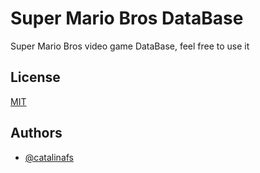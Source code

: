 # Super Mario Bros DataBase

Super Mario Bros video game DataBase, feel free to use it

## License

[MIT](https://choosealicense.com/licenses/mit/)

## Authors

- [@catalinafs](https://github.com/catalinafs)